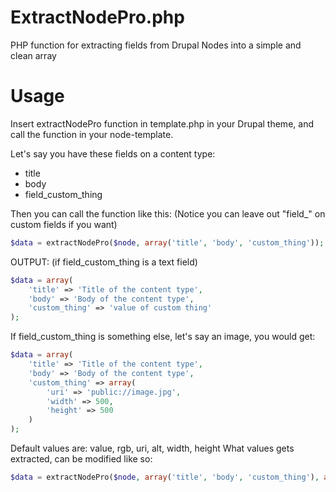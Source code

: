 ExtractNodePro.php
==================

PHP function for extracting fields from Drupal Nodes into a simple and clean array

Usage
==================
Insert extractNodePro function in template.php in your Drupal theme, and call the function in your node-template.

Let's say you have these fields on a content type:

- title
- body
- field_custom_thing

Then you can call the function like this:
(Notice you can leave out "field_" on custom fields if you want)

```php
$data = extractNodePro($node, array('title', 'body', 'custom_thing'));
```

OUTPUT: (if field_custom_thing is a text field)
```php
$data = array(
	'title' => 'Title of the content type',
	'body' => 'Body of the content type',
	'custom_thing' => 'value of custom thing'
);
```

If field_custom_thing is something else, let's say an image, you would get:
```php
$data = array(
	'title' => 'Title of the content type',
	'body' => 'Body of the content type',
	'custom_thing' => array(
		'uri' => 'public://image.jpg',
		'width' => 500,
		'height' => 500
	)
);
```

Default values are: value, rgb, uri, alt, width, height
What values gets extracted, can be modified like so:

```php
$data = extractNodePro($node, array('title', 'body', 'custom_thing'), array('alt', 'value'));
```
